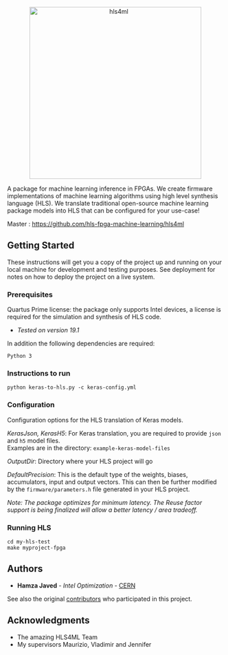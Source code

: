 <p align="center"><img src="https://hls-fpga-machine-learning.github.io/hls4ml/img/logo.jpg" alt="hls4ml" width="400" align="middle"></p>

A package for machine learning inference in FPGAs. We create firmware implementations of machine learning algorithms using high level synthesis language (HLS). We translate traditional open-source machine learning package models into HLS that can be configured for your use-case!

Master : https://github.com/hls-fpga-machine-learning/hls4ml

## Getting Started

These instructions will get you a copy of the project up and running on your local machine for development and testing purposes. See deployment for notes on how to deploy the project on a live system.

### Prerequisites

Quartus Prime license: the package only supports Intel devices, a license is required for the simulation and synthesis of HLS code.

* *Tested on version 19.1*

In addition the following dependencies are required:

```
Python 3
```
### Instructions to run

```python keras-to-hls.py -c keras-config.yml```

### Configuration

Configuration options for the HLS translation of Keras models.

*KerasJson, KerasH5*: For Keras translation, you are required to provide `json` and `h5` model files.  
Examples are in the directory: `example-keras-model-files`

*OutputDir*: Directory where your HLS project will go

*DefaultPrecision*: This is the default type of the weights, biases, accumulators, input and output vectors.  This can then be further modified by the `firmware/parameters.h` file generated in your HLS project.

*Note: The package optimizes for minimum latency. The Reuse factor support is being finalized will allow a better latency / area tradeoff.*

### Running HLS 

```
cd my-hls-test
make myproject-fpga
```

## Authors

* **Hamza Javed** - *Intel Optimization* - [CERN](https://cds.cern.ch/record/2687042)

See also the original [contributors](https://fastmachinelearning.org/hls4ml/REFERENCE.html) who participated in this project.

## Acknowledgments

* The amazing HLS4ML Team
* My supervisors Maurizio, Vladimir and Jennifer
